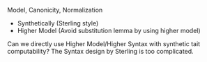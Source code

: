 Model, Canonicity, Normalization
* Synthetically (Sterling style)
* Higher Model  (Avoid substitution lemma by using higher model)

Can we directly use Higher Model/Higher Syntax with synthetic tait computability? The Syntax design by Sterling is too complicated. 